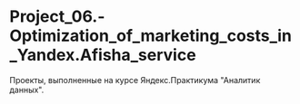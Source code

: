 # Project_06.-Optimization_of_marketing_costs_in_Yandex.Afisha_service
Проекты, выполненные на курсе Яндекс.Практикума "Аналитик данных".
